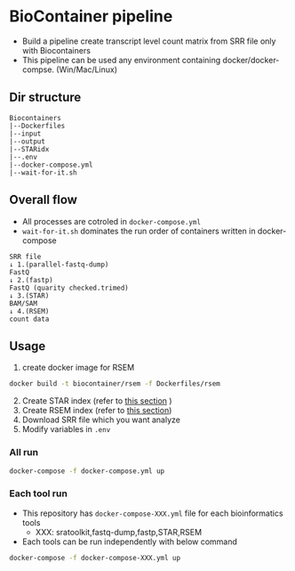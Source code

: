 # BioContainer pipeline
- Build a pipeline create transcript level count matrix from SRR file only with Biocontainers
- This pipeline can be used any environment containing docker/docker-compse. (Win/Mac/Linux)
## Dir structure
```
Biocontainers
|--Dockerfiles
|--input
|--output
|--STARidx
|--.env
|--docker-compose.yml
|--wait-for-it.sh

```
## Overall flow
- All processes are cotroled in `docker-compose.yml`
- `wait-for-it.sh` dominates the run order of containers written in  docker-compose 
```
SRR file
↓ 1.(parallel-fastq-dump)
FastQ 
↓ 2.(fastp)
FastQ (quarity checked.trimed)
↓ 3.(STAR)
BAM/SAM
↓ 4.(RSEM)
count data
```

## Usage
1. create docker image for RSEM
```sh
docker build -t biocontainer/rsem -f Dockerfiles/rsem
```
2. Create STAR index (refer to [this section](https://github.com/Thickstem/Biocontainer-pipeline/blob/master/Details.md#31-prepare-index) )
3. Create RSEM index (refer to [this section](https://github.com/Thickstem/Biocontainer-pipeline/blob/master/Details.md#41-prepare-reference))
4. Download SRR file which you want analyze
5. Modify variables in `.env` 

### All run
```sh
docker-compose -f docker-compose.yml up
```
### Each tool run
- This repository has `docker-compose-XXX.yml` file for each bioinformatics tools
	- XXX: sratoolkit,fastq-dump,fastp,STAR,RSEM
- Each tools can be run independently with below command
```sh
docker-compose -f docker-compose-XXX.yml up
```
